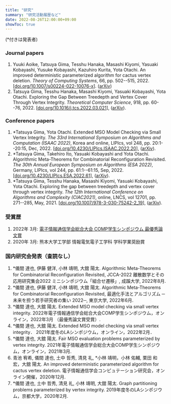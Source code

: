 ```yaml
---
title: "研究"
summary: "研究活動履歴など"
date: 2022-08-26T12:00:00+09:00
showToc: true
---
```

(*付きは発表者)


### Journal papers
1. Yuuki Aoike, Tatsuya Gima, Tesshu Hanaka, Masashi Kiyomi, Yasuaki Kobayashi, Yusuke Kobayashi, Kazuhiro Kurita, Yota Otachi.
An improved deterministic parameterized algorithm for cactus vertex deletion.
_Theory of Computing Systems_, 66, pp. 502--515, 2022.
\[[doi.org/10.1007/s00224-022-10076-x](https://doi.org/10.1007/s00224-022-10076-x)\].
([arXiv](https://arxiv.org/abs/2012.04910))
1. Tatsuya Gima, Tesshu Hanaka, Masashi Kiyomi, Yasuaki Kobayashi, Yota Otachi.
Exploring the Gap Between Treedepth and Vertex Cover Through Vertex Integrity.
_Theoretical Computer Science_, 918, pp. 60--76, 2022. 
\[[doi.org/10.1016/j.tcs.2022.03.021](https://doi.org/10.1016/j.tcs.2022.03.021)\],
([arXiv](https://arxiv.org/abs/2101.09414)).

### Conference papers
1. *Tatsuya Gima, Yota Otachi.
Extended MSO Model Checking via Small Vertex Integrity.
_The 33rd International Symposium on Algorithms and Computation (ISAAC 2022)_, Korea and online,
LIPIcs, vol 248, pp. 20:1--20:15, Dec, 2022.
\[[doi.org/10.4230/LIPIcs.ISAAC.2022.20](https://doi.org/10.4230/LIPIcs.ISAAC.2022.20)\],
([arXiv](https://arxiv.org/abs/2202.08445)).
1. *Tatsuya Gima, Takehiro Ito, Yasuaki Kobayashi and Yota Otachi.
Algorithmic Meta-Theorems for Combinatorial Reconfiguration Revisited.
_The 30th Annual European Symposium on Algorithms (ESA 2022)_, Germany,
LIPIcs, vol 244, pp. 61:1--61:15, Sep, 2022.
\[[doi.org/10.4230/LIPIcs.ESA.2022.61](https://doi.org/10.4230/LIPIcs.ESA.2022.61)\],
([arXiv](https://arxiv.org/abs/2207.01024)).
1. *Tatsuya Gima, Tesshu Hanaka, Masashi Kiyomi, Yasuaki Kobayashi, Yota Otachi.
Exploring the gap between treedepth and vertex cover through vertex integrity.
_The 12th International Conference on Algorithms and Complexity (CIAC2021)_, online,
LNCS, vol 12701, pp. 271--285, May, 2021.
\[[doi.org/10.1007/978-3-030-75242-2_19](https://doi.org/10.1007/978-3-030-75242-2_19)\],
([arXiv](https://arxiv.org/abs/2101.09414)).

### 受賞歴
1. 2022年 3月: [電子情報通信学会総合大会 COMP学生シンポジウム 最優秀論文賞](https://www.ieice.org/~comp/student-sympo/2022.html)
2. 2020年 3月: 熊本大学工学部 情報電気電子工学科 学科学業奨励賞

<!-- ### 投稿中論文 -->

### 国内研究会発表（査読なし）
1. *儀間 達也, 伊藤 健洋, 小林 靖明, 大舘 陽太.
Algorithmic Meta-Theorems for Combinatorial Reconfiguration Revisited,
JCCA-2022 離散数学とその応用研究集会2022 ミニシンポジウム「組合せ遷移」, 成蹊大学, 2022年8月.
1. *儀間 達也, 伊藤 健洋, 小林 靖明, 大舘 陽太.
Algorithmic Meta-Theorems for Combinatorial Reconfiguration Revisited,
最適化手法とアルゴリズム ─未来を担う若手研究者の集い 2022─, 東京大学, 2022年6月.
1. *儀間 達也, 大舘 陽太.
Extended MSO model checking via small vertex integrity.
2022年電子情報通信学会総合大会COMP学生シンポジウム，オンライン，2022年3月 （最優秀論文賞受賞）.
2. *儀間 達也, 大舘 陽太.
Extended MSO model checking via small vertex integrity．
2021年度冬のLAシンポジウム，オンライン，2022年2月．
3. *儀間 達也, 大舘 陽太.
Fair MSO evaluation problems parameterized by vertex integrity.
2021年電子情報通信学会総合大会COMP学生シンポジウム，オンライン，2021年3月.
4. 青池 宥希, 儀間 達也, 土中 哲秀, 清見 礼, *小林 靖明，小林 佑輔, 栗田 和宏，大舘 陽太.
An improved deterministic parameterized algorithm for cactus vertex deletion.
電子情報通信学会コンピュテーション研究会，オンライン開催，2020年12月.
5. *儀間 達也, 土中 哲秀, 清見 礼, 小林 靖明, 大舘 陽太.
Graph partitioning problems parameterized by vertex integrity.
2019年度冬のLAシンポジウム，京都大学，2020年2月.

